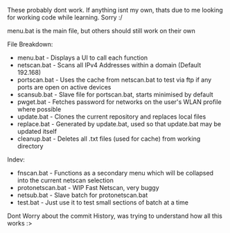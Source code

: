 These probably dont work. If anything isnt my own, thats due to me looking for working code while learning. Sorry :/

menu.bat is the main file, but others should still work on their own

File Breakdown:
- menu.bat - Displays a UI to call each function
- netscan.bat - Scans all IPv4 Addresses within a domain (Default 192.168)
- portscan.bat - Uses the cache from netscan.bat to test via ftp if any ports are open on active devices
- scansub.bat - Slave file for portscan.bat, starts minimised by default
- pwget.bat - Fetches password for networks on the user's WLAN profile where possible
- update.bat - Clones the current repository and replaces local files
- replace.bat - Generated by update.bat, used so that update.bat may be updated itself
- cleanup.bat - Deletes all .txt files (used for cache) from working directory

Indev:
- fnscan.bat - Functions as a secondary menu which will be collapsed into the current netscan selection
- protonetscan.bat - WIP Fast Netscan, very buggy
- netsub.bat - Slave batch for protonetscan.bat
- test.bat - Just use it to test small sections of batch at a time

Dont Worry about the commit History, was trying to understand how all this works :>